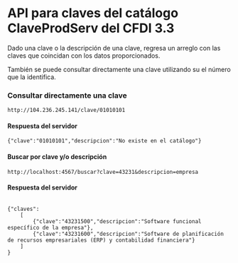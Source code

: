 <h1>API para claves del catálogo ClaveProdServ del CFDI 3.3</h1>

Dado una clave o la descripción de una clave, regresa un arreglo con las claves que coincidan con los datos proporcionados.

También se puede consultar directamente una clave utilizando su el número que la identifica.

<h3>Consultar directamente una clave</h3>
<code>http://104.236.245.141/clave/01010101</code>

<h4>Respuesta del servidor</h4>
<code>{"clave":"01010101","descripcion":"No existe en el catálogo"}</code>

<h4>Buscar por clave y/o descripción</h4>
<code>http://localhost:4567/buscar?clave=43231&descripcion=empresa</code>

<h4>Respuesta del servidor</h4>
<code>
{"claves":
	[
		{"clave":"43231500","descripcion":"Software funcional específico de la empresa"},
		{"clave":"43231600","descripcion":"Software de planificación de recursos empresariales (ERP) y contabilidad financiera"}
	]
}
</code>
